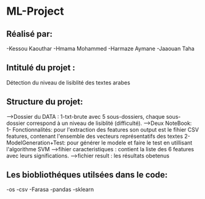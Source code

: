 # ML-Project
## Réalisé par:
-Kessou Kaouthar
-Hmama Mohammed
-Harmaze Aymane
-Jaaouan Taha

## Intitulé du projet :
Détection du niveau de lisiblité des textes arabes

## Structure du projet: 
-->Dossier du DATA :  1-txt-brute avec 5 sous-dossiers, chaque sous-dossier correspond à un niveau de lisiblité (difficulté).
-->Deux NoteBook:  
1- Fonctionnalités: pour l'extraction des features son output est le fihier CSV features, contenant l'ensemble des vecteurs représentatifs des textes
2- ModelGeneration+Test: pour générer le modele et faire le test en utillisant l'algorithme SVM
-->fihier caracteristiques : contient la liste des 6 features avec leurs significations.
-->fichier result : les résultats obetenus

## Les biobliothéques utilsées dans le code:
-os
-csv
-Farasa
-pandas
-sklearn
